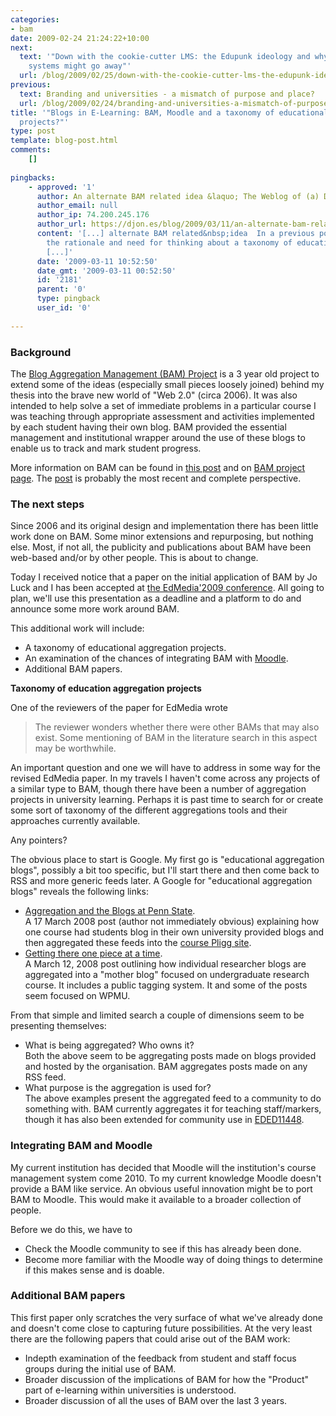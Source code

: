 ```yaml
---
categories:
- bam
date: 2009-02-24 21:24:22+10:00
next:
  text: '"Down with the cookie-cutter LMS: the Edupunk ideology and why integrated
    systems might go away"'
  url: /blog/2009/02/25/down-with-the-cookie-cutter-lms-the-edupunk-ideology-and-why-integrated-systems-might-go-away/
previous:
  text: Branding and universities - a mismatch of purpose and place?
  url: /blog/2009/02/24/branding-and-universities-a-mismatch-of-purpose-and-place/
title: '"Blogs in E-Learning: BAM, Moodle and a taxonomy of educational aggregation
  projects?"'
type: post
template: blog-post.html
comments:
    []
    
pingbacks:
    - approved: '1'
      author: An alternate BAM related idea &laquo; The Weblog of (a) David Jones
      author_email: null
      author_ip: 74.200.245.176
      author_url: https://djon.es/blog/2009/03/11/an-alternate-bam-related-idea/
      content: '[...] alternate BAM related&nbsp;idea  In a previous post I talked about
        the rationale and need for thinking about a taxonomy of educational aggregation
        [...]'
      date: '2009-03-11 10:52:50'
      date_gmt: '2009-03-11 00:52:50'
      id: '2181'
      parent: '0'
      type: pingback
      user_id: '0'
    
---
```

### Background

The [Blog Aggregation Management (BAM) Project](/blog/research/bam-blog-aggregation-management/) is a 3 year old project to extend some of the ideas (especially small pieces loosely joined) behind my thesis into the brave new world of "Web 2.0" (circa 2006). It was also intended to help solve a set of immediate problems in a particular course I was teaching through appropriate assessment and activities implemented by each student having their own blog. BAM provided the essential management and institutional wrapper around the use of these blogs to enable us to track and mark student progress.

More information on BAM can be found in [this post](/blog/2009/02/11/bam-making-e-learning-technology-more-protean/) and on [BAM project page](/blog/research/bam-blog-aggregation-management/). The [post](/blog/2009/02/11/bam-making-e-learning-technology-more-protean/) is probably the most recent and complete perspective.

### The next steps

Since 2006 and its original design and implementation there has been little work done on BAM. Some minor extensions and repurposing, but nothing else. Most, if not all, the publicity and publications about BAM have been web-based and/or by other people. This is about to change.

Today I received notice that a paper on the initial application of BAM by Jo Luck and I has been accepted at [the EdMedia'2009 conference](http://www.aace.org/edmedia/). All going to plan, we'll use this presentation as a deadline and a platform to do and announce some more work around BAM.

This additional work will include:

- A taxonomy of educational aggregation projects.
- An examination of the chances of integrating BAM with [Moodle](http://www.moodle.org/).
- Additional BAM papers.

**Taxonomy of education aggregation projects**

One of the reviewers of the paper for EdMedia wrote

> The reviewer wonders whether there were other BAMs that may also exist. Some mentioning of BAM in the literature search in this aspect may be worthwhile.

An important question and one we will have to address in some way for the revised EdMedia paper. In my travels I haven't come across any projects of a similar type to BAM, though there have been a number of aggregation projects in university learning. Perhaps it is past time to search for or create some sort of taxonomy of the different aggregations tools and their approaches currently available.

Any pointers?

The obvious place to start is Google. My first go is "educational aggregation blogs", possibly a bit too specific, but I'll start there and then come back to RSS and more generic feeds later. A Google for "educational aggregation blogs" reveals the following links:

- [Aggregation and the Blogs at Penn State](http://ets.tlt.psu.edu/blogs-at-psu/aggregation-and-the-blogs-at-penn-state/).  
    A 17 March 2008 post (author not immediately obvious) explaining how one course had students blog in their own university provided blogs and then aggregated these feeds into the [course Pligg site](http://engage.tlt.psu.edu/disruptive/).
- [Getting there one piece at a time](http://wmblogs.net/2008/03/12/getting-there-one-piece-at-a-time/).  
    A March 12, 2008 post outlining how individual researcher blogs are aggregated into a "mother blog" focused on undergraduate research course. It includes a public tagging system. It and some of the posts seem focused on WPMU.

From that simple and limited search a couple of dimensions seem to be presenting themselves:

- What is being aggregated? Who owns it?  
    Both the above seem to be aggregating posts made on blogs provided and hosted by the organisation. BAM aggregates posts made on any RSS feed.
- What purpose is the aggregation is used for?  
    The above examples present the aggregated feed to a community to do something with. BAM currently aggregates it for teaching staff/markers, though it has also been extended for community use in [EDED11448](http://webfuse.cqu.edu.au/Courses/EDED11448/).

### Integrating BAM and Moodle

My current institution has decided that Moodle will the institution's course management system come 2010. To my current knowledge Moodle doesn't provide a BAM like service. An obvious useful innovation might be to port BAM to Moodle. This would make it available to a broader collection of people.

Before we do this, we have to

- Check the Moodle community to see if this has already been done.
- Become more familiar with the Moodle way of doing things to determine if this makes sense and is doable.

### Additional BAM papers

This first paper only scratches the very surface of what we've already done and doesn't come close to capturing future possibilities. At the very least there are the following papers that could arise out of the BAM work:

- Indepth examination of the feedback from student and staff focus groups during the initial use of BAM.
- Broader discussion of the implications of BAM for how the "Product" part of e-learning within universities is understood.
- Broader discussion of all the uses of BAM over the last 3 years.